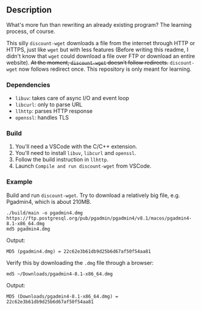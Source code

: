 ## Description

What's more fun than rewriting an already existing program? The learning process, of course.

This silly `discount-wget` downloads a file from the internet through HTTP or HTTPS, just like `wget` but with less features (Before writing this readme, I didn't know that `wget` could download a file over FTP or download an entire website). ~~At the moment, `discount-wget` doesn't follow redirects.~~ `discount-wget` now follows redirect once. This repository is only meant for learning.

### Dependencies

* `libuv`: takes care of async I/O and event loop
* `libcurl`: only to parse URL
* `llhttp`: parses HTTP response
* `openssl`: handles TLS

### Build

1. You'll need a VSCode with the C/C++ extension.
2. You'll need to install `libuv`, `libcurl` and `openssl`.
3. Follow the build instruction in `llhttp`.
4. Launch `Compile and run discount-wget` from VSCode.

### Example

Build and run `discount-wget`. Try to download a relatively big file, e.g. Pgadmin4, which is about 210MB.

```
./build/main -o pgadmin4.dmg https://ftp.postgresql.org/pub/pgadmin/pgadmin4/v8.1/macos/pgadmin4-8.1-x86_64.dmg
md5 pgadmin4.dmg
```

Output:

```
MD5 (pgadmin4.dmg) = 22c62e3b61db9d25b6d67af50f54aa81
```

Verify this by downloading the `.dmg` file through a browser:

```
md5 ~/Downloads/pgadmin4-8.1-x86_64.dmg
```

Output:

```
MD5 (Downloads/pgadmin4-8.1-x86_64.dmg) = 22c62e3b61db9d25b6d67af50f54aa81
```
